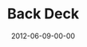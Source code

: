 ---
layout: message
category: message
series: "The Backyard Gospel"
title: "Back Deck"
date: 2012-06-09-00-00
message_id: 732
audio: "http://s3.amazonaws.com/crossroads-media/media/legacy/mp3/backyardgospel_03.mp3"
audio-duration: "47:46"
program: "http://s3.amazonaws.com/crossroads-media/media/legacy/documents/06_09-10_12Program.pdf"
description: "Chuck Mingo talks about being boldly authentic in our faith journey."
video: "https://s3.amazonaws.com/crossroadsvideomessages/backyardgospel_03.mp4"
video-duration: "47:52"
video-image: "http://s3.amazonaws.com/crossroads-media/images/legacy/content/backyardgospel_03_still.jpg"
explicit: false
---